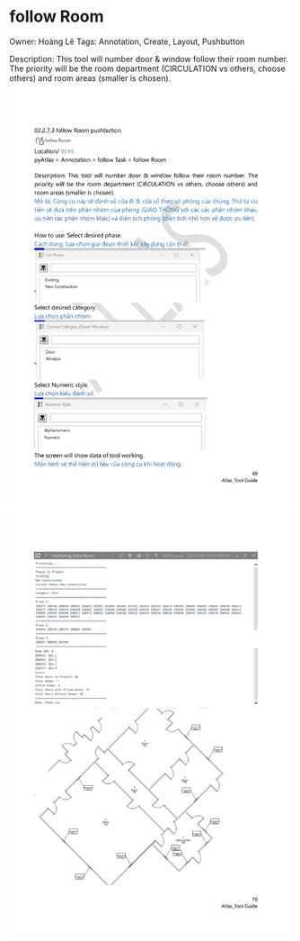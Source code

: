# follow Room

Owner: Hoàng Lê
Tags: Annotation, Create, Layout, Pushbutton

Description: This tool will number door & window follow their room number. The priority will be the room department (CIRCULATION vs others, choose others) and room areas (smaller is chosen).

![Screenshot 2023-11-22 172949.png](follow%20Room%2021e831ea223e4f269e89dcc711ca9248/Screenshot_2023-11-22_172949.png)

![Screenshot 2023-11-22 173018.png](follow%20Room%2021e831ea223e4f269e89dcc711ca9248/Screenshot_2023-11-22_173018.png)